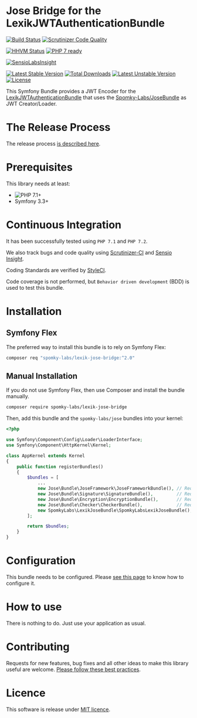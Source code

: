 Jose Bridge for the LexikJWTAuthenticationBundle
================================================

[![Build Status](https://travis-ci.org/Spomky-Labs/lexik-jose-bridge.svg?branch=master)](https://travis-ci.org/Spomky-Labs/lexik-jose-bridge)
[![Scrutinizer Code Quality](https://scrutinizer-ci.com/g/Spomky-Labs/lexik-jose-bridge/badges/quality-score.png?b=master)](https://scrutinizer-ci.com/g/Spomky-Labs/lexik-jose-bridge/?branch=master)

[![HHVM Status](http://hhvm.h4cc.de/badge/spomky-labs/lexik-jose-bridge.png)](http://hhvm.h4cc.de/package/spomky-labs/lexik-jose-bridge)
[![PHP 7 ready](http://php7ready.timesplinter.ch/Spomky-Labs/lexik-jose-bridge/badge.svg)](https://travis-ci.org/Spomky-Labs/lexik-jose-bridge)

[![SensioLabsInsight](https://insight.sensiolabs.com/projects/b351c9ca-b49f-4f22-925a-8e0cab6b8cb2/big.png)](https://insight.sensiolabs.com/projects/b351c9ca-b49f-4f22-925a-8e0cab6b8cb2)

[![Latest Stable Version](https://poser.pugx.org/spomky-labs/lexik-jose-bridge/v/stable.png)](https://packagist.org/packages/spomky-labs/lexik-jose-bridge)
[![Total Downloads](https://poser.pugx.org/spomky-labs/lexik-jose-bridge/downloads.png)](https://packagist.org/packages/spomky-labs/lexik-jose-bridge)
[![Latest Unstable Version](https://poser.pugx.org/spomky-labs/lexik-jose-bridge/v/unstable.png)](https://packagist.org/packages/spomky-labs/lexik-jose-bridge)
[![License](https://poser.pugx.org/spomky-labs/lexik-jose-bridge/license.png)](https://packagist.org/packages/spomky-labs/lexik-jose-bridge)

This Symfony Bundle provides a JWT Encoder for the [LexikJWTAuthenticationBundle](https://github.com/lexik/LexikJWTAuthenticationBundle) that uses the [Spomky-Labs/JoseBundle](https://github.com/Spomky-Labs/JoseBundle) as JWT Creator/Loader.

# The Release Process

The release process [is described here](Resources/doc/Release.md).

# Prerequisites

This library needs at least:
* ![PHP 7.1+](https://img.shields.io/badge/PHP-7.1%2B-ff69b4.svg)
* Symfony 3.3+

# Continuous Integration

It has been successfully tested using `PHP 7.1` and `PHP 7.2`.

We also track bugs and code quality using [Scrutinizer-CI](https://scrutinizer-ci.com/g/Spomky-Labs/lexik-jose-bridge) and [Sensio Insight](https://insight.sensiolabs.com/projects/b351c9ca-b49f-4f22-925a-8e0cab6b8cb2).

Coding Standards are verified by [StyleCI](https://styleci.io/repos/61054893).

Code coverage is not performed, but `Behavior driven development` (BDD) is used to test this bundle. 

# Installation


## Symfony Flex

The preferred way to install this bundle is to rely on Symfony Flex:

```sh
composer req "spomky-labs/lexik-jose-bridge:^2.0"
```

## Manual Installation

If you do not use Symfony Flex, then use Composer and install the bundle manually.

```sh
composer require spomky-labs/lexik-jose-bridge
```

Then, add this bundle and the `spomky-labs/jose` bundles into your kernel:

```php
<?php

use Symfony\Component\Config\Loader\LoaderInterface;
use Symfony\Component\HttpKernel\Kernel;

class AppKernel extends Kernel
{
    public function registerBundles()
    {
        $bundles = [
            ...
            new Jose\Bundle\JoseFramework\JoseFrameworkBundle(), // Required
            new Jose\Bundle\Signature\SignatureBundle(),         // Required
            new Jose\Bundle\Encryption\EncryptionBundle(),       // Required if encryption is enabled
            new Jose\Bundle\Checker\CheckerBundle(),             // Required
            new SpomkyLabs\LexikJoseBundle\SpomkyLabsLexikJoseBundle(),
        ];

        return $bundles;
    }
}
```

# Configuration

This bundle needs to be configured. Please [see this page](Resources/doc/Configuration.md) to know how to configure it.

# How to use

There is nothing to do. Just use your application as usual.

# Contributing

Requests for new features, bug fixes and all other ideas to make this library useful are welcome. [Please follow these best practices](Resources/doc/Contributing.md).

# Licence

This software is release under [MIT licence](LICENSE).
